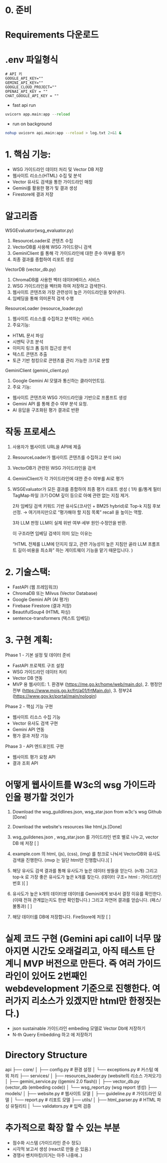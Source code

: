 # 0. 준비

# Requirements 다운로드
# .env 파일형식
```
# API 키
GOOGLE_API_KEY=""
GEMINI_API_KEY=""
GOOGLE_CLOUD_PROJECT=""
OPENAI_API_KEY = ""
CHAT_GOOGLE_API_KEY = ""
```

- fast api run
```python
uvicorn app.main:app --reload
```

- run on background
```bash
nohup uvicorn api.main:app --reload > log.txt 2>&1 &
```

# 1. 핵심 기능:
- WSG 가이드라인 데이터 처리 및 Vector DB 저장
- 웹사이트 리소스(HTML) 수집 및 분석
- Vector 유사도 검색을 통한 가이드라인 매칭
- Gemini를 활용한 평가 및 결과 생성
- Firestore에 결과 저장

# 알고리즘
WSGEvaluator(wsg_evaluator.py)
1. ResourceLoader로 콘텐츠 수집
2. VectorDB를 사용해 WSG 가이드랑니 검색 
3. GeminiClient 를 통해 각 가이드라인에 대한 준수 여부를 평가
4. 최종 결과를 종합하여 리포트 생성

VectorDB (vector_db.py)
1. ChromaDB를 사용한 벡터 데이터베이스 서비스
2. WSG 가이드라인을 벡터화 하여 저장하고 검색한다.
3. 웹사이트 콘텐츠와 가장 관련성이 높은 가이드라인을 찾아낸다.
4. 임베딩을 통해 의미론적 검색 수행 

ResourceLoader (resource_loader.py)
1. 웹사이트 리소스를 수집하고 분석하는 서비스
2. 주요기능:
- HTML 문서 파싱
- 시멘틱 구조 분석
- 이미지 링크 폼 등의 접근성 분석
- 텍스트 콘텐츠 추출
- 토큰 기반 청킹으로 콘텐츠를 관리 가능한 크기로 분할

GeminiClient (gemini_client.py)
1. Google Gemini AI 모델과 통신하는 클라이언트임.
2. 주요 기능:
- 웹사이트 콘텐츠와 WSG 가이드라인을 기반으로 프롬프트 생성
- Gemini API 를 통해 준수 여부 분석 요청.
- AI 응답을 구조화된 평가 결과로 반환 

# 작동 프로세스
1. 사용자가 웹사이트 URL을 API에 제출
2. ResourceLoader가 웹사이트 콘텐츠를 수집하고 분석 (ok)  
3. VectorDB가 관련된 WSG 가이드라인을 검색 
4. GeminiClient가 각 가이드라인에 대한 준수 여부를 AI로 평가 
5. WSGEvaluator가 모든 결과를 종합하여 최종 평가 리포트 생성 
(
    1차 룰/통계 필터
    TagMap·파일 크기·DOM 깊이 등으로 아예 관련 없는 지침 제거.

    2차 임베딩 검색
    키워드 기반 유사도(코사인 + BM25 hybrid)로 Top-k 지침 후보 선정.
    → 여기까지만으로 “평가해야 할 지침 목록” recall 을 높이는 역할.

    3차 LLM 판정
    LLM이 실제 위반 여부·세부 원인·수정안을 반환.

    이 구조라면 임베딩 검색이 의미 있는 이유는

    “HTML 전체를 LLM에 던지지 않고, 관련 가능성이 높은 지침만 골라 LLM 프롬프트 길이·비용을 최소화”
    하는 게이트웨이 기능을 맡기 때문입니다.
)

# 2. 기술스택:
- FastAPI (웹 프레임워크)
- ChromaDB 또는 Milvus (Vector Database)
- Google Gemini API (AI 평가)
- Firebase Firestore (결과 저장)
- BeautifulSoup4 (HTML 파싱)
- sentence-transformers (텍스트 임베딩)

# 3. 구현 계획:
Phase 1 - 기본 설정 및 데이터 준비
- FastAPI 프로젝트 구조 설정
- WSG 가이드라인 데이터 처리
- Vector DB 연동
- MVP 용 웹사이트: 1. 환경부 (https://me.go.kr/home/web/main.do), 2. 행정안전부 (https://www.mois.go.kr/frt/a01/frtMain.do), 3. 정부24 (https://www.gov.kr/portal/main/nologin)

Phase 2 - 핵심 기능 구현
- 웹사이트 리소스 수집 기능
- Vector 유사도 검색 구현
- Gemini API 연동
- 평가 결과 저장 기능

Phase 3 - API 엔드포인트 구현
- 웹사이트 평가 요청 API
- 결과 조회 API

# 어떻게 웹사이트를 W3c의 wsg 가이드라인을 평가할 것인가
1. Download the wsg_guildlines.json, wsg_star.json from w3c's wsg Github [Done]

2. Download the website's resources like html,js.[Done]

3. wsg_guildenes.json , wsg_star.json 를
가이드라인 번호 별로 나누고, vector DB 에 저장 [ ] 

4. example.com 의 html, (js), (css), (img) 를 청크로 나눠서 VectorDB와 유사도 검색을 진행한다. 
(mvp 는 일단 html만 진행합니다.)[ ] 

5. 해당 유사도 검색 결과를 통해 유사도가 높은 데이터 쌍들을 얻는다. (n개) 그리고 top-k 로 가장 좋은 유사도가 높은 k개를 찾는다.
(데이터 구조=  html : 가이드라인 번호 )[ ] 

6. 유사도가 높은 k개의 데이터쌍 데이터를 Gemini에게 보내서 결정 이유를 확인한다.(이때 전혀 관계없는지도 한번 확인합니다.)
그리고 자연어 결과를 얻습니다. (패스/불통과) [ ]

7. 해당 데이터를 DB에 저장합니다. FireStore에 저장 [ ]

# 실제 코드 구현 (Gemini api call이 너무 많아지면 시간도 오래걸리고, 아직 테스트 단계니 MVP 버전으로 만든다. 즉 여러 가이드라인이 있어도 2번째인 webdevelopment 기준으로 진행한다. 여러가지 리소스가 있겠지만 html만 한정짓는다.) 
- json sustainable 가이드라인 embeding 모델로 Vector Db에 저장하기 
- N-th Query Embedding 하고 에 저장하기

# Directory Structure
api
├── core/
│   ├── config.py           # 환경 설정
│   └── exceptions.py       # 커스텀 예외 처리
├── services/
│   ├── resources_loader.py (website의 리소스 가져오기) 
│   ├── gemini_service.py ((gemini 2.0 flash))
│   ├── vector_db.py (vector_db (embeding code))
│   └── wsg_report.py (wsg report 생성)
├── models/
│   ├── website.py         # 웹사이트 모델
│   ├── guideline.py       # 가이드라인 모델
│   └── report.py         # 리포트 모델
├── utils/
│   ├── html_parser.py    # HTML 파싱 유틸리티
│   └── validators.py     # 입력 검증

# 추가적으로 확장 할 수 있는 부분 
- 점수화 시스템 (가이드라인 준수 정도)
- 시각적 보고서 생성 (react로 만들 순 있음.)
- 경쟁사 벤치마킹(이거는 아주 나중에..)